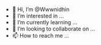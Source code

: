 - 👋 Hi, I’m @Wwwnidhin
- 👀 I’m interested in ...
- 🌱 I’m currently learning ...
- 💞️ I’m looking to collaborate on ...
- 📫 How to reach me ...

<!---
Wwwnidhin/Wwwnidhin is a ✨ special ✨ repository because its `README.md` (this file) appears on your GitHub profile.
You can click the Preview link to take a look at your changes.
--->
